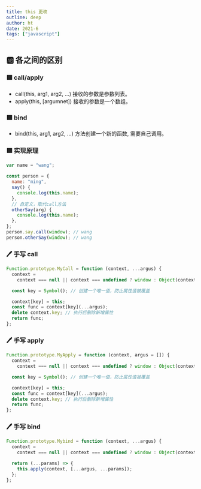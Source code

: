 ```yaml
---
title: this 更改
outline: deep
author: ht
date: 2021-6
tags: ["javascript"]
---
```


## 🆎 各之间的区别

### 🟥 call/apply

- call(this, arg1, arg2, ...) 接收的参数是参数列表。
- apply(this, [argumnet]) 接收的参数是一个数组。

### 🟪 bind

- bind(this, arg1, arg2, ...) 方法创建一个新的函数, 需要自己调用。

### 🟥 实现原理

```js
var name = "wang";

const person = {
  name: "ming",
  say() {
    console.log(this.name);
  },
  // 自定义，取代call方法
  otherSay(arg) {
    console.log(this.name);
  },
};
person.say.call(window); // wang
person.otherSay(window); // wang
```

### 🖊️ 手写 call

```js
Function.prototype.MyCall = function (context, ...argus) {
  context =
    context === null || context === undefined ? window : Object(context);

  const key = Symbol(); // 创建一个唯一值，防止属性值被覆盖

  context[key] = this;
  const func = context[key](...argus);
  delete context.key; // 执行后删除新增属性
  return func;
};
```

### 🖊️ 手写 apply

```js
Function.prototype.MyApply = function (context, argus = []) {
  context =
    context === null || context === undefined ? window : Object(context);

  const key = Symbol(); // 创建一个唯一值，防止属性值被覆盖

  context[key] = this;
  const func = context[key](...argus);
  delete context.key; // 执行后删除新增属性
  return func;
};
```

### 🖊️ 手写 bind

```js
Function.prototype.Mybind = function (context, ...argus) {
  context =
    context === null || context === undefined ? window : Object(context);

  return (...params) => {
    this.apply(context, [...argus, ...params]);
  };
};
```
